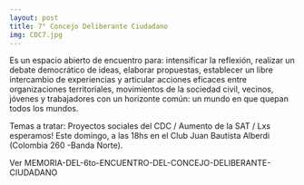 ```yaml
---
layout: post
title: 7° Concejo Deliberante Ciudadano
img: CDC7.jpg
---
```

Es un espacio abierto de encuentro para: intensificar la reflexión, realizar un debate democrático de ideas, elaborar propuestas, establecer un libre intercambio de experiencias y articular acciones eficaces entre organizaciones territoriales, movimientos de la sociedad civil, vecinos, jóvenes y trabajadores con un horizonte común: un mundo en que quepan todos los mundos.

Temas a tratar: Proyectos sociales del CDC / Aumento de la SAT /
Lxs esperamos! Este domingo, a las 18hs en el Club Juan Bautista Alberdi (Colombia 260 -Banda Norte).



Ver MEMORIA-DEL-6to-ENCUENTRO-DEL-CONCEJO-DELIBERANTE-CIUDADANO
